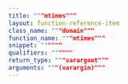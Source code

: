 ```yaml
---
title: """mtimes"""
layout: function-reference-item
class_name: """domain"""
function_name: """mtimes"""
snippet: """"""
qualifiers: """"""
return_type: """varargout"""
arguments: """(varargin)"""
---
```


